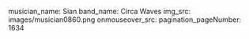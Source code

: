 musician_name: Sian
band_name: Circa Waves
img_src: images/musician0860.png
onmouseover_src: 
pagination_pageNumber: 1634